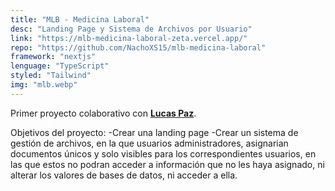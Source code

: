 ```yaml
---
title: "MLB - Medicina Laboral"
desc: "Landing Page y Sistema de Archivos por Usuario"
link: "https://mlb-medicina-laboral-zeta.vercel.app/"
repo: "https://github.com/NachoXS15/mlb-medicina-laboral"
framework: "nextjs"
lenguage: "TypeScript"
styled: "Tailwind"
img: "mlb.webp"
---
```


Primer proyecto colaborativo con **[Lucas Paz](https://github.com/LucasP86)**.

Objetivos del proyecto:
-Crear una landing page
-Crear un sistema de gestión de archivos, en la que usuarios administradores, asignarian documentos únicos y solo visibles para los correspondientes usuarios, en las que estos no podran acceder a información que no les haya asignado, ni alterar los valores de bases de datos, ni acceder a ella.
